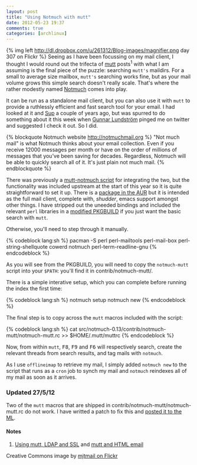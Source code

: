 ```yaml
---
layout: post
title: "Using Notmuch with mutt"
date: 2012-05-23 19:37
comments: true
categories: [archlinux]
---
```


{% img left http://dl.dropbox.com/u/261312/Blog-images/magnifier.png day 307 on Flickr %}
Seeing as I have been focussing on my mail client, I thought I would round out the trifecta of
[mutt](http://www.mutt.org/ 'mutt homepage') posts<sup>1</sup> with what I am assuming is the 
final piece of the puzzle: searching `mutt's` maildirs. For a small to average size mailbox, `mutt's`
searching works fine, but as your mail volume grows this simple search doesn't really scale. That's
where the rather modestly named [Notmuch](http://notmuchmail.org/ 'Notmuch website') comes into play.

It can be run as a standalone mail client, but you can also use it with `mutt` to provide
a ruthlessly efficient and fast search tool for your email. I had looked at it and 
[Sup](http://sup.rubyforge.org/ 'A console client for people with lots of mail')
a couple of years ago, but was spurred to do something about it this week when
[Gunnar Lundström](https://twitter.com/#!/chosig 'Chosig on Twitter') pinged me on twitter and 
suggested I check it out. So I did.

{% blockquote Notmuch website http://notmuchmail.org %}
"Not much mail" is what Notmuch thinks about your email collection. Even if you receive 12000 
messages per month or have on the order of  millions of messages that you've been saving for decades. 
Regardless, Notmuch will be able to quickly search all of it. It's just plain not much mail.
{% endblockquote %}

There was previously a 
[mutt-notmuch script](http://upsilon.cc/~zack/blog/posts/2011/01/how_to_use_Notmuch_with_Mutt/)
for integrating the two, but the functionality was included upstream at the start of this year
so it is quite straightforward to set it up. There is a 
[package in the AUR](http://aur.archlinux.org/packages.php?ID=36289 'Arch User Repository package') 
but it is intended as the full mail client, complete with, *shudder*, emacs support amongst 
other things. I have stripped out the uneeded bindings and included the relevant `perl` libraries in a
[modified PKGBUILD](https://bitbucket.org/jasonwryan/centurion/src/6ff0f252961f/Build/notmuch/PKGBUILD '…in my bitbucket repo')
if you just want the basic search with `mutt`.

Otherwise, you'll need to step through it manually.

{% codeblock lang:sh %}
pacman -S perl perl-mailtools perl-mail-box perl-string-shellquote
cowerd notmuch perl-term-readline-gnu
{% endcodeblock %}

As you will see from the PKGBUILD, you will need to copy the `notmuch-mutt` script 
into your `$PATH`: you'll find it in <span class="file">contrib/notmuch-mutt/</span>.

There is a simple interative setup, which you can complete before running the index the first time:

{% codeblock lang:sh %}
notmuch setup
notmuch new
{% endcodeblock %}

The final step is to copy across the `mutt` macros included with the script:

{% codeblock lang:sh %}
cat src/notmuch-0.13/contrib/notmuch-mutt/notmuch-mutt.rc >> $HOME/.mutt/muttrc
{% endcodeblock %}

Now, from within `mutt`, <kbd>F8</kbd>, <kbd>F9</kbd> and <kbd>F6</kbd> will respectively
search, create the relevant threads from search results, and tag mails with `notmuch`.

As I use `offlineimap` to retrieve my mail, I simply added `notmuch new` to the script that
runs as a `cron` job to synch my mail and `notmuch` reindexes all of my mail as soon as it arrives.

### Updated 27/5/12
Two of the `mutt` macros that are shipped in <span class="file">contrib/notmuch-mutt/notmuch-mutt.rc</span>
do not work. I have writted a patch to fix this and 
[posted it to the ML](http://notmuchmail.org/pipermail/notmuch/2012/011263.html 'Patch on notmuch list').

#### Notes
1. [Using mutt, LDAP and SSL](http://jasonwryan.com/blog/2012/04/21/lbdb/) and
[mutt and HTML email](http://jasonwryan.com/blog/2012/05/12/mutt/)

Creative Commons image by 
[mjtmail on Flickr](http://www.flickr.com/photos/mjtmail/3008566512/in/photostream/)

